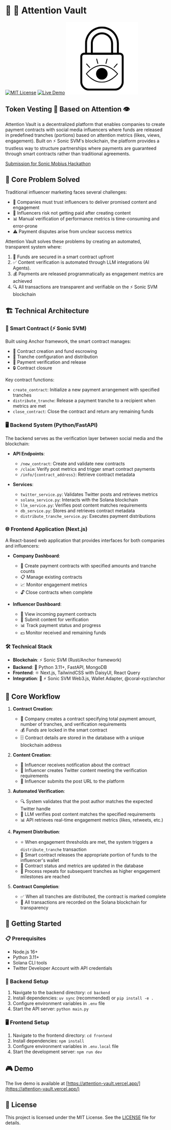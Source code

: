 # 🏦 🔐 Attention Vault

[![MIT License](https://img.shields.io/badge/License-MIT-blue.svg)](https://opensource.org/licenses/MIT)
[![Live Demo](https://img.shields.io/badge/demo-online-green.svg)](https://attention-vault.vercel.app/)
![Attention Vault Logo](frontend/public/logo.png)

## Token Vesting 🔐 Based on Attention 👁️

Attention Vault is a decentralized platform that enables companies to create payment contracts with social media influencers where funds are released in predefined tranches (portions) based on attention metrics (likes, views, engagement). Built on ⚡ Sonic SVM's blockchain, the platform provides a trustless way to structure partnerships where payments are guaranteed through smart contracts rather than traditional agreements.

[Submission for Sonic Mobius Hackathon](https://hackathon.sonic.game/)

## 🎯 Core Problem Solved

Traditional influencer marketing faces several challenges:
- 🤝 Companies must trust influencers to deliver promised content and engagement
- 💸 Influencers risk not getting paid after creating content
- 📊 Manual verification of performance metrics is time-consuming and error-prone
- ⚠️ Payment disputes arise from unclear success metrics

Attention Vault solves these problems by creating an automated, transparent system where:
1. 🔐 Funds are secured in a smart contract upfront
2. ✅ Content verification is automated through LLM integrations (AI Agents).
3. 💰 Payments are released programmatically as engagement metrics are achieved
4. 🔍 All transactions are transparent and verifiable on the ⚡ Sonic SVM blockchain

## 🏗️ Technical Architecture

### 📜 Smart Contract (⚡ Sonic SVM)
Built using Anchor framework, the smart contract manages:
- 💼 Contract creation and fund escrowing
- 🔢 Tranche configuration and distribution
- 🧾 Payment verification and release
- 🔒 Contract closure

Key contract functions:
- `create_contract`: Initialize a new payment arrangement with specified tranches
- `distribute_tranche`: Release a payment tranche to a recipient when metrics are met
- `close_contract`: Close the contract and return any remaining funds

### 🖥️ Backend System (Python/FastAPI)
The backend serves as the verification layer between social media and the blockchain:

- **API Endpoints**:
  - `/new_contract`: Create and validate new contracts
  - `/claim`: Verify post metrics and trigger smart contract payments
  - `/info/{contract_address}`: Retrieve contract metadata

- **Services**:
  - `twitter_service.py`: Validates Twitter posts and retrieves metrics
  - `solana_service.py`: Interacts with the Solana blockchain
  - `llm_service.py`: Verifies post content matches requirements
  - `db_service.py`: Stores and retrieves contract metadata
  - `distribute_tranche_service.py`: Executes payment distributions

### 🌐 Frontend Application (Next.js)
A React-based web application that provides interfaces for both companies and influencers:

- **Company Dashboard**:
  - 📝 Create payment contracts with specified amounts and tranche counts
  - 📋 Manage existing contracts
  - 📈 Monitor engagement metrics
  - 🔓 Close contracts when complete

- **Influencer Dashboard**:
  - 👀 View incoming payment contracts
  - 📱 Submit content for verification
  - 📊 Track payment status and progress
  - 💵 Monitor received and remaining funds

### 🛠️ Technical Stack
- **Blockchain**: ⚡ Sonic SVM (Rust/Anchor framework)
- **Backend**: 🐍 Python 3.11+, FastAPI, MongoDB
- **Frontend**: ⚛️ Next.js, TailwindCSS with DaisyUI, React Query
- **Integration**: 🔌 ⚡ Sonic SVM Web3.js, Wallet Adapter, @coral-xyz/anchor

## 🔄 Core Workflow

1. **Contract Creation**:
   - 🏢 Company creates a contract specifying total payment amount, number of tranches, and verification requirements
   - 💰 Funds are locked in the smart contract
   - 🗄️ Contract details are stored in the database with a unique blockchain address

2. **Content Creation**:
   - 👋 Influencer receives notification about the contract
   - 📱 Influencer creates Twitter content meeting the verification requirements
   - 🔗 Influencer submits the post URL to the platform

3. **Automated Verification**:
   - 🔍 System validates that the post author matches the expected Twitter handle
   - 🤖 LLM verifies post content matches the specified requirements
   - 📊 API retrieves real-time engagement metrics (likes, retweets, etc.)

4. **Payment Distribution**:
   - ⭐ When engagement thresholds are met, the system triggers a `distribute_tranche` transaction
   - 💸 Smart contract releases the appropriate portion of funds to the influencer's wallet
   - 🔄 Contract status and metrics are updated in the database
   - 🔁 Process repeats for subsequent tranches as higher engagement milestones are reached

5. **Contract Completion**:
   - ✅ When all tranches are distributed, the contract is marked complete
   - 📝 All transactions are recorded on the Solana blockchain for transparency

## 🚀 Getting Started

### 📋 Prerequisites
- Node.js 16+
- Python 3.11+
- Solana CLI tools
- Twitter Developer Account with API credentials

### 🔧 Backend Setup
1. Navigate to the backend directory: `cd backend`
2. Install dependencies: `uv sync` (recommended) or `pip install -e .`
3. Configure environment variables in `.env` file
4. Start the API server: `python main.py`

### 🖥️ Frontend Setup
1. Navigate to the frontend directory: `cd frontend`
2. Install dependencies: `npm install`
3. Configure environment variables in `.env.local` file
4. Start the development server: `npm run dev`

## 🎮 Demo

The live demo is available at [https://attention-vault.vercel.app/](https://attention-vault.vercel.app/)

## 📄 License

This project is licensed under the MIT License. See the [LICENSE](LICENSE) file for details.
